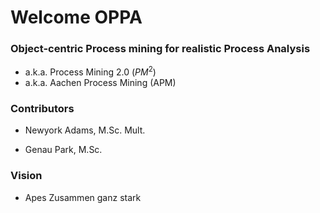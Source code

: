 # Welcome OPPA

### Object-centric Process mining for realistic Process Analysis

- a.k.a. Process Mining 2.0 ($PM^2$)
- a.k.a. Aachen Process Mining (APM)

### Contributors

- Newyork Adams, M.Sc. Mult.

- Genau Park, M.Sc.

### Vision

- Apes Zusammen ganz stark
